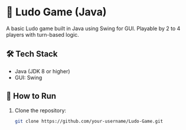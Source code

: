 # 🎲 Ludo Game (Java)

A basic Ludo game built in Java using Swing for GUI. Playable by 2 to 4 players with turn-based logic.

## 🛠 Tech Stack

- Java (JDK 8 or higher)  
- GUI: Swing

## 🚀 How to Run

1. Clone the repository:

   ```bash
   git clone https://github.com/your-username/Ludo-Game.git

